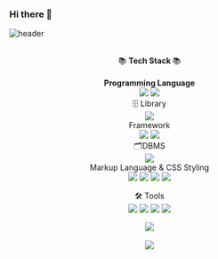 ### Hi there 👋

<!--
**romingoon/romingoon** is a ✨ _special_ ✨ repository because its `README.md` (this file) appears on your GitHub profile.

Here are some ideas to get you started:

- 🔭 I’m currently working on ...
- 🌱 I’m currently learning ...
- 👯 I’m looking to collaborate on ...
- 🤔 I’m looking for help with ...
- 💬 Ask me about ...
- 📫 How to reach me: ...
- 😄 Pronouns: ...
- ⚡ Fun fact: ...
-->

![header](https://capsule-render.vercel.app/api?type=wave&color=auto&height=300&section=header&text=Romingoon%Github&fontSize=90)

<div align='center'>
<br>
  📚 <b> Tech Stack </b>📚<br><br>
  <b>Programming Language</b><br>
    <img src="https://img.shields.io/badge/JavaScript-F7DF1E?style=flat&logo=javascript&logoColor=white"/>
        <img src="https://img.shields.io/badge/TypeScript-3178C6?style=flat&logo=typescript&logoColor=white"/>
        <br>
  🗄️ Library<br>
        <img src="https://img.shields.io/badge/React-61DAFB?style=flat&logo=react&logoColor=white"/><br>
  Framework<br>
          <img src="https://img.shields.io/badge/React Native-000000?style=flat&logo=react&logoColor=61DAFB"/>
        <img src="https://img.shields.io/badge/Next.js-000000?style=flat&logo=nextdotjs&logoColor=white"/>
        <br>
        🗂️DBMS<br>
         <img src="https://img.shields.io/badge/MySQL-4479A1?style=flat&logo=mysql&logoColor=white"/><br>
  Markup Language & CSS Styling <br>
                <img src="https://img.shields.io/badge/HTML5-E34F26?style=flat&logo=html5&logoColor=white"/>
                <img src="https://img.shields.io/badge/CSS3-1572B6?style=flat&logo=css3&logoColor=white"/>
                <img src="https://img.shields.io/badge/Tailwind CSS-06B6D4?style=flat&logo=tailwindcss&logoColor=white"/>
                <img src="https://img.shields.io/badge/mui-007FFF?style=flat&logo=mui&logoColor=white"/>



🛠 Tools
<br>
  <img src="https://img.shields.io/badge/Visual Studio Code-007ACC?style=flat&logo=visualstudiocode&logoColor=white"/>
         <img src="https://img.shields.io/badge/Git-F05032?style=flat&logo=git&logoColor=white"/>
         <img src="https://img.shields.io/badge/GitHub-181717?style=flat&logo=github&logoColor=white"/>
         <img src="https://img.shields.io/badge/iTerm2-000000?style=flat&logo=iterm2&logoColor=white"/>
         
</div>
<div align="center">
<img src="https://github-readme-stats.vercel.app/api/top-langs/?username=romingoon&layout=compact"><br><br>
<img src="https://github-readme-stats.vercel.app/api?username=romingoon&show_icons=true">

</div>
